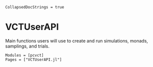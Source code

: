 ```@meta
CollapsedDocStrings = true
```

# VCTUserAPI

Main functions users will use to create and run simulations, monads, samplings, and trials.

```@autodocs
Modules = [pcvct]
Pages = ["VCTUserAPI.jl"]
```
